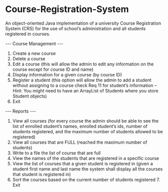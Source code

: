 # Course-Registration-System
An object-oriented Java implementation of a university Course Registration System (CRS) for the use of school’s administration and all students registered in courses.

--- Course Management ---
1. Create a new course
2. Delete a course
3. Edit a course (this will allow the admin to edit any information on the course except for course ID and name)
4. Display information for a given course (by course ID)
5. Register a student (this option will allow the admin to add a student without assigning to a course check Req 11 for student’s information – Hint: You might need to have an ArrayList of Students where you store Student objects)
6. Exit

--- Reports --- 
1. View all courses (for every course the admin should be able to see the list of enrolled student’s names, enrolled student’s ids, number of students registered, and the maximum number of students allowed to be registered)
2. View all courses that are FULL (reached the maximum number of students)
3. Write to a file the list of course that are full
4. View the names of the students that are registered in a specific course
5. View the list of courses that a given student is registered in (given a student first name and last name the system shall display all the courses that student is registered in)
6. Sort the courses based on the current number of students registered 7. Exit
